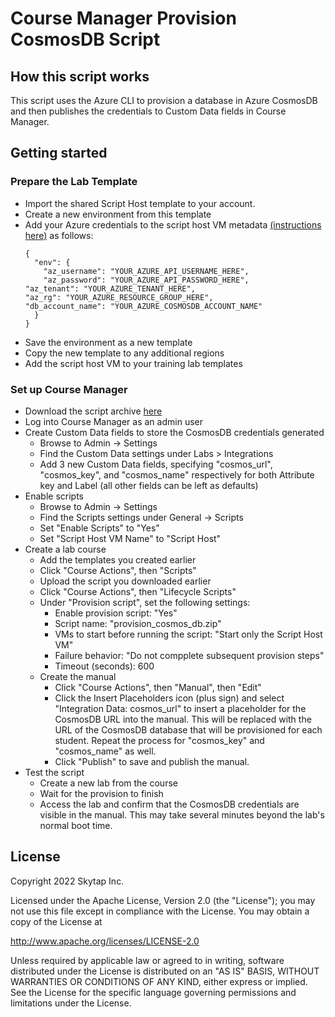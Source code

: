 # Course Manager Provision CosmosDB Script

## How this script works

This script uses the Azure CLI to provision a database in Azure CosmosDB and then publishes the credentials to Custom Data fields in Course Manager.

## Getting started

### Prepare the Lab Template

  - Import the shared Script Host template to your account.
  - Create a new environment from this template
  - Add your Azure credentials to the script host VM metadata [(instructions here)](https://help.skytap.com/accessing-vm-metadata-service-from-within-a-vm.html#EditingVMuserdata) as follows:
    ```
    {
      "env": {
        "az_username": "YOUR_AZURE_API_USERNAME_HERE",
        "az_password": "YOUR_AZURE_API_PASSWORD_HERE",
	"az_tenant": "YOUR_AZURE_TENANT_HERE",
	"az_rg": "YOUR_AZURE_RESOURCE_GROUP_HERE",
	"db_account_name": "YOUR_AZURE_COSMOSDB_ACCOUNT_NAME"
      }
    }
    ```
  - Save the environment as a new template
  - Copy the new template to any additional regions
  - Add the script host VM to your training lab templates

### Set up Course Manager

  - Download the script archive [here](../provision_cosmos_db.zip)
  - Log into Course Manager as an admin user
  - Create Custom Data fields to store the CosmosDB credentials generated
    - Browse to Admin -> Settings
    - Find the Custom Data settings under Labs > Integrations
    - Add 3 new Custom Data fields, specifying "cosmos_url", "cosmos_key", and "cosmos_name" respectively for both Attribute key and Label (all other fields can be left as defaults)
  - Enable scripts
    - Browse to Admin -> Settings
    - Find the Scripts settings under General -> Scripts
    - Set "Enable Scripts" to "Yes"
    - Set "Script Host VM Name" to "Script Host"
  - Create a lab course
    - Add the templates you created earlier
    - Click "Course Actions", then "Scripts"
    - Upload the script you downloaded earlier
    - Click "Course Actions", then "Lifecycle Scripts"
    - Under "Provision script", set the following settings:
      - Enable provision script: "Yes"
      - Script name: "provision_cosmos_db.zip"
      - VMs to start before running the script: "Start only the Script Host VM"
      - Failure behavior: "Do not compplete subsequent provision steps"
      - Timeout (seconds): 600
    - Create the manual
      - Click "Course Actions", then "Manual", then "Edit"
      - Click the Insert Placeholders icon (plus sign) and select "Integration Data: cosmos_url" to insert a placeholder for the CosmosDB URL into the manual. This will be replaced with the URL of the CosmosDB database that will be provisioned for each student. Repeat the process for "cosmos_key" and "cosmos_name" as well.
      - Click "Publish" to save and publish the manual.
- Test the script
  - Create a new lab from the course
  - Wait for the provision to finish
  - Access the lab and confirm that the CosmosDB credentials are visible in the manual. This may take several minutes beyond the lab's normal boot time.

## License 

Copyright 2022 Skytap Inc.

Licensed under the Apache License, Version 2.0 (the "License");
you may not use this file except in compliance with the License.
You may obtain a copy of the License at

<http://www.apache.org/licenses/LICENSE-2.0>

Unless required by applicable law or agreed to in writing, software
distributed under the License is distributed on an "AS IS" BASIS,
WITHOUT WARRANTIES OR CONDITIONS OF ANY KIND, either express or implied.
See the License for the specific language governing permissions and
limitations under the License.
